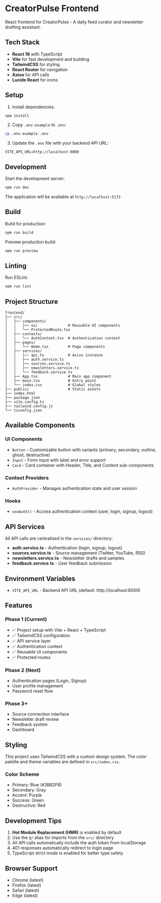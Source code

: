 # CreatorPulse Frontend

React frontend for CreatorPulse - A daily feed curator and newsletter drafting assistant.

## Tech Stack

- **React 18** with TypeScript
- **Vite** for fast development and building
- **TailwindCSS** for styling
- **React Router** for navigation
- **Axios** for API calls
- **Lucide React** for icons

## Setup

1. Install dependencies:
```bash
npm install
```

2. Copy `.env.example` to `.env`:
```bash
cp .env.example .env
```

3. Update the `.env` file with your backend API URL:
```env
VITE_API_URL=http://localhost:8000
```

## Development

Start the development server:
```bash
npm run dev
```

The application will be available at `http://localhost:5173`

## Build

Build for production:
```bash
npm run build
```

Preview production build:
```bash
npm run preview
```

## Linting

Run ESLint:
```bash
npm run lint
```

## Project Structure

```
frontend/
├── src/
│   ├── components/
│   │   ├── ui/              # Reusable UI components
│   │   └── ProtectedRoute.tsx
│   ├── contexts/
│   │   └── AuthContext.tsx  # Authentication context
│   ├── pages/
│   │   └── Home.tsx         # Page components
│   ├── services/
│   │   ├── api.ts           # Axios instance
│   │   ├── auth.service.ts
│   │   ├── sources.service.ts
│   │   ├── newsletters.service.ts
│   │   └── feedback.service.ts
│   ├── App.tsx              # Main app component
│   ├── main.tsx             # Entry point
│   └── index.css            # Global styles
├── public/                  # Static assets
├── index.html
├── package.json
├── vite.config.ts
├── tailwind.config.js
└── tsconfig.json
```

## Available Components

### UI Components
- `Button` - Customizable button with variants (primary, secondary, outline, ghost, destructive)
- `Input` - Form input with label and error support
- `Card` - Card container with Header, Title, and Content sub-components

### Context Providers
- `AuthProvider` - Manages authentication state and user session

### Hooks
- `useAuth()` - Access authentication context (user, login, signup, logout)

## API Services

All API calls are centralized in the `services/` directory:

- **auth.service.ts** - Authentication (login, signup, logout)
- **sources.service.ts** - Source management (Twitter, YouTube, RSS)
- **newsletters.service.ts** - Newsletter drafts and samples
- **feedback.service.ts** - User feedback submission

## Environment Variables

- `VITE_API_URL` - Backend API URL (default: http://localhost:8000)

## Features

### Phase 1 (Current)
- ✅ Project setup with Vite + React + TypeScript
- ✅ TailwindCSS configuration
- ✅ API service layer
- ✅ Authentication context
- ✅ Reusable UI components
- ✅ Protected routes

### Phase 2 (Next)
- Authentication pages (Login, Signup)
- User profile management
- Password reset flow

### Phase 3+
- Source connection interface
- Newsletter draft review
- Feedback system
- Dashboard

## Styling

This project uses TailwindCSS with a custom design system. The color palette and theme variables are defined in `src/index.css`.

### Color Scheme
- Primary: Blue (#3B82F6)
- Secondary: Gray
- Accent: Purple
- Success: Green
- Destructive: Red

## Development Tips

1. **Hot Module Replacement (HMR)** is enabled by default
2. Use the `@/` alias for imports from the `src/` directory
3. All API calls automatically include the auth token from localStorage
4. 401 responses automatically redirect to login page
5. TypeScript strict mode is enabled for better type safety

## Browser Support

- Chrome (latest)
- Firefox (latest)
- Safari (latest)
- Edge (latest)
